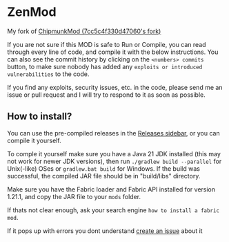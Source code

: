 # ZenMod
My fork of [ChipmunkMod (7cc5c4f330d47060's fork)](https://code.chipmunk.land/7cc5c4f330d47060/chipmunkmod)

If you are not sure if this MOD is safe to Run or Compile, you can read through every line of code, and compile it with the below instructions. You can also see the commit history by clicking on the `<numbers> commits` button, to make sure nobody has added any `exploits or introduced vulnerabilities` to the code.

If you find any exploits, security issues, etc. in the code, please send me an issue or pull request and I will try to respond to it as soon as possible.

## How to install?
You can use the pre-compiled releases in the [Releases sidebar](https://github.com/vortres/ZenMod/releases), or you can compile it yourself.

To comple it yourself make sure you have a Java 21 JDK installed (this may not work for newer JDK versions), then run `./gradlew build --parallel` for Unix(-like) OSes or `gradlew.bat build` for Windows. If the build was successful, the compiled JAR file should be in "build/libs" directory.

Make sure you have the Fabric loader and Fabric API installed for version 1.21.1, and copy the JAR file to your `mods` folder.

If thats not clear enough, ask your search engine `how to install a fabric mod`.

If it pops up with errors you dont understand [create an issue](https://github.com/vortres/ZenMod/issues/new) about it